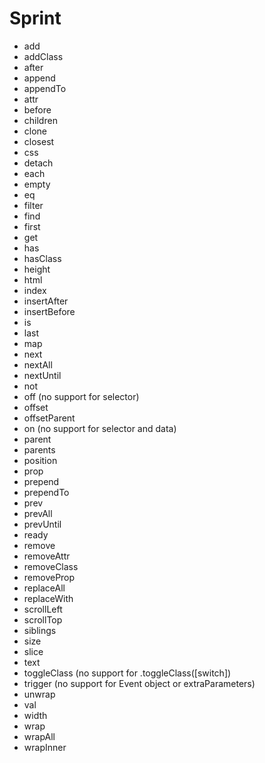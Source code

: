 # Sprint

* add
* addClass
* after
* append
* appendTo
* attr
* before
* children
* clone
* closest
* css
* detach
* each
* empty
* eq
* filter
* find
* first
* get
* has
* hasClass
* height
* html
* index
* insertAfter
* insertBefore
* is
* last
* map
* next
* nextAll
* nextUntil
* not
* off (no support for selector)
* offset
* offsetParent
* on (no support for selector and data)
* parent
* parents
* position
* prop
* prepend
* prependTo
* prev
* prevAll
* prevUntil
* ready
* remove
* removeAttr
* removeClass
* removeProp
* replaceAll
* replaceWith
* scrollLeft
* scrollTop
* siblings
* size
* slice
* text
* toggleClass (no support for .toggleClass([switch])
* trigger (no support for Event object or extraParameters)
* unwrap
* val
* width
* wrap
* wrapAll
* wrapInner
